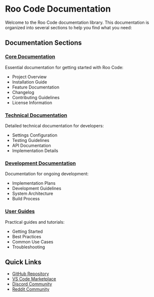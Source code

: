 # Roo Code Documentation

Welcome to the Roo Code documentation library. This documentation is organized into several sections to help you find what you need:

## Documentation Sections

### [Core Documentation](./core/index.md)
Essential documentation for getting started with Roo Code:
- Project Overview
- Installation Guide
- Feature Documentation
- Changelog
- Contributing Guidelines
- License Information

### [Technical Documentation](./technical/index.md)
Detailed technical documentation for developers:
- Settings Configuration
- Testing Guidelines
- API Documentation
- Implementation Details

### [Development Documentation](./development/index.md)
Documentation for ongoing development:
- Implementation Plans
- Development Guidelines
- System Architecture
- Build Process

### [User Guides](./guides/index.md)
Practical guides and tutorials:
- Getting Started
- Best Practices
- Common Use Cases
- Troubleshooting

## Quick Links

- [GitHub Repository](https://github.com/RooVetGit/Roo-Code)
- [VS Code Marketplace](https://marketplace.visualstudio.com/items?itemName=RooVeterinaryInc.roo-cline)
- [Discord Community](https://discord.gg/roocode)
- [Reddit Community](https://www.reddit.com/r/RooCode/)